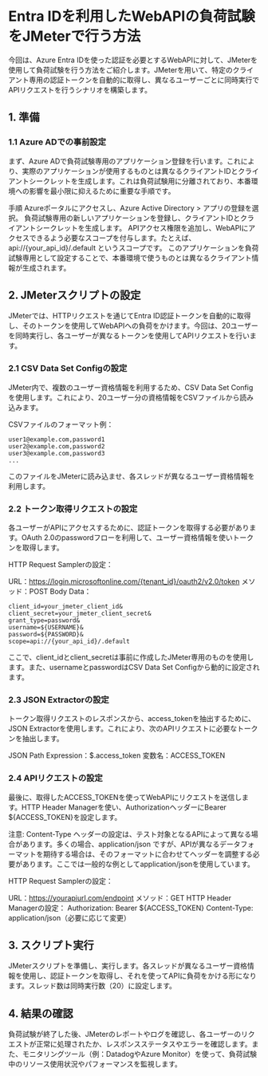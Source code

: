 # Entra IDを利用したWebAPIの負荷試験をJMeterで行う方法
今回は、Azure Entra IDを使った認証を必要とするWebAPIに対して、JMeterを使用して負荷試験を行う方法をご紹介します。JMeterを用いて、特定のクライアント専用の認証トークンを自動的に取得し、異なるユーザーごとに同時実行でAPIリクエストを行うシナリオを構築します。

## 1. 準備
### 1.1 Azure ADでの事前設定
まず、Azure ADで負荷試験専用のアプリケーション登録を行います。これにより、実際のアプリケーションが使用するものとは異なるクライアントIDとクライアントシークレットを生成します。これは負荷試験用に分離されており、本番環境への影響を最小限に抑えるために重要な手順です。

手順
Azureポータルにアクセスし、Azure Active Directory > アプリの登録を選択。
負荷試験専用の新しいアプリケーションを登録し、クライアントIDとクライアントシークレットを生成します。
APIアクセス権限を追加し、WebAPIにアクセスできるよう必要なスコープを付与します。たとえば、api://{your_api_id}/.default というスコープです。
このアプリケーションを負荷試験専用として設定することで、本番環境で使うものとは異なるクライアント情報が生成されます。

## 2. JMeterスクリプトの設定
JMeterでは、HTTPリクエストを通じてEntra ID認証トークンを自動的に取得し、そのトークンを使用してWebAPIへの負荷をかけます。今回は、20ユーザーを同時実行し、各ユーザーが異なるトークンを使用してAPIリクエストを行います。

### 2.1 CSV Data Set Configの設定
JMeter内で、複数のユーザー資格情報を利用するため、CSV Data Set Configを使用します。これにより、20ユーザー分の資格情報をCSVファイルから読み込みます。

CSVファイルのフォーマット例：

```csv コードをコピーする
user1@example.com,password1
user2@example.com,password2
user3@example.com,password3
...
```
このファイルをJMeterに読み込ませ、各スレッドが異なるユーザー資格情報を利用します。

### 2.2 トークン取得リクエストの設定
各ユーザーがAPIにアクセスするために、認証トークンを取得する必要があります。OAuth 2.0のpasswordフローを利用して、ユーザー資格情報を使いトークンを取得します。

HTTP Request Samplerの設定：

URL：https://login.microsoftonline.com/{tenant_id}/oauth2/v2.0/token
メソッド：POST
Body Data：
```yamlコードをコピーする
client_id=your_jmeter_client_id&
client_secret=your_jmeter_client_secret&
grant_type=password&
username=${USERNAME}&
password=${PASSWORD}&
scope=api://{your_api_id}/.default
```
ここで、client_idとclient_secretは事前に作成したJMeter専用のものを使用します。また、usernameとpasswordはCSV Data Set Configから動的に設定されます。

### 2.3 JSON Extractorの設定
トークン取得リクエストのレスポンスから、access_tokenを抽出するために、JSON Extractorを使用します。これにより、次のAPIリクエストに必要なトークンを抽出します。

JSON Path Expression：$.access_token
変数名：ACCESS_TOKEN
### 2.4 APIリクエストの設定
最後に、取得したACCESS_TOKENを使ってWebAPIにリクエストを送信します。HTTP Header Managerを使い、AuthorizationヘッダーにBearer ${ACCESS_TOKEN}を設定します。

注意: Content-Type ヘッダーの設定は、テスト対象となるAPIによって異なる場合があります。多くの場合、application/json ですが、APIが異なるデータフォーマットを期待する場合は、そのフォーマットに合わせてヘッダーを調整する必要があります。ここでは一般的な例としてapplication/jsonを使用しています。

HTTP Request Samplerの設定：

URL：https://yourapiurl.com/endpoint
メソッド：GET
HTTP Header Managerの設定：
Authorization: Bearer ${ACCESS_TOKEN}
Content-Type: application/json（必要に応じて変更）

## 3. スクリプト実行
JMeterスクリプトを準備し、実行します。各スレッドが異なるユーザー資格情報を使用し、認証トークンを取得し、それを使ってAPIに負荷をかける形になります。スレッド数は同時実行数（20）に設定します。

## 4. 結果の確認
負荷試験が終了した後、JMeterのレポートやログを確認し、各ユーザーのリクエストが正常に処理されたか、レスポンスステータスやエラーを確認します。また、モニタリングツール（例：DatadogやAzure Monitor）を使って、負荷試験中のリソース使用状況やパフォーマンスを監視します。